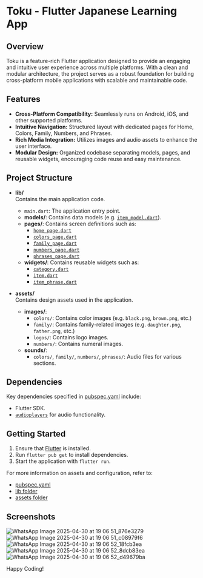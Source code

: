 # Toku - Flutter Japanese Learning App

## Overview

Toku is a feature-rich Flutter application designed to provide an engaging and intuitive user experience across multiple platforms. With a clean and modular architecture, the project serves as a robust foundation for building cross-platform mobile applications with scalable and maintainable code.

## Features

- **Cross-Platform Compatibility:** Seamlessly runs on Android, iOS, and other supported platforms.
- **Intuitive Navigation:** Structured layout with dedicated pages for Home, Colors, Family, Numbers, and Phrases.
- **Rich Media Integration:** Utilizes images and audio assets to enhance the user interface.
- **Modular Design:** Organized codebase separating models, pages, and reusable widgets, encouraging code reuse and easy maintenance.

## Project Structure

- **lib/**  
  Contains the main application code.
  - `main.dart`: The application entry point.
  - **models/**: Contains data models (e.g. [`item_model.dart`](d:\vscode\Flutter_Course\toku_new_look\lib\models\item_model.dart)).
  - **pages/**: Contains screen definitions such as:
    - [`home_page.dart`](d:\vscode\Flutter_Course\toku_new_look\lib\pages\home_page.dart)
    - [`colors_page.dart`](d:\vscode\Flutter_Course\toku_new_look\lib\pages\colors_page.dart)
    - [`family_page.dart`](d:\vscode\Flutter_Course\toku_new_look\lib\pages\family_page.dart)
    - [`numbers_page.dart`](d:\vscode\Flutter_Course\toku_new_look\lib\pages\numbers_page.dart)
    - [`phrases_page.dart`](d:\vscode\Flutter_Course\toku_new_look\lib\pages\phrases_page.dart)
  - **widgets/**: Contains reusable widgets such as:
    - [`category.dart`](d:\vscode\Flutter_Course\toku_new_look\lib\widgets\category.dart)
    - [`item.dart`](d:\vscode\Flutter_Course\toku_new_look\lib\widgets\item.dart)
    - [`item_phrase.dart`](d:\vscode\Flutter_Course\toku_new_look\lib\widgets\item_phrase.dart)

- **assets/**  
  Contains design assets used in the application.
  - **images/**:
    - `colors/`: Contains color images (e.g. `black.png`, `brown.png`, etc.)
    - `family/`: Contains family-related images (e.g. `daughter.png`, `father.png`, etc.)
    - `logos/`: Contains logo images.
    - `numbers/`: Contains numeral images.
  - **sounds/**:
    - `colors/`, `family/`, `numbers/`, `phrases/`: Audio files for various sections.

## Dependencies

Key dependencies specified in [pubspec.yaml](d:\vscode\Flutter_Course\toku_new_look\pubspec.yaml) include:
- Flutter SDK.
- [`audioplayers`](https://pub.dev/packages/audioplayers) for audio functionality.

## Getting Started

1. Ensure that [Flutter](https://flutter.dev/) is installed.
2. Run `flutter pub get` to install dependencies.
3. Start the application with `flutter run`.

For more information on assets and configuration, refer to:
- [pubspec.yaml](d:\vscode\Flutter_Course\toku_new_look\pubspec.yaml)
- [lib folder](d:\vscode\Flutter_Course\toku_new_look\lib)
- [assets folder](d:\vscode\Flutter_Course\toku_new_look\assets)

## Screenshots

![WhatsApp Image 2025-04-30 at 19 06 51_876e3279](https://github.com/user-attachments/assets/b2413ed1-fe84-442b-86ef-d9177e81f905)
![WhatsApp Image 2025-04-30 at 19 06 51_c08979f6](https://github.com/user-attachments/assets/d1a8661c-64be-4585-8ce2-b84290c98d4c)
![WhatsApp Image 2025-04-30 at 19 06 52_18fcb3ea](https://github.com/user-attachments/assets/1e4625c7-6edf-4894-bd2e-58d3e55bfc73)
![WhatsApp Image 2025-04-30 at 19 06 52_8dcb83ea](https://github.com/user-attachments/assets/e46fb2ba-dc03-46d8-ac54-ebba35236088)
![WhatsApp Image 2025-04-30 at 19 06 52_d49679ba](https://github.com/user-attachments/assets/6d61598e-bae2-4ce4-9817-cc4a2d6f57b0)

Happy Coding!

